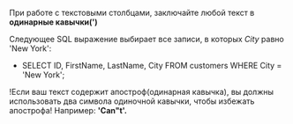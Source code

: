 При работе с текстовыми столбцами, заключайте любой текст в **одинарные кавычки(')**

Следующее SQL выражение выбирает все записи, в которых *City* равно 'New York':

- SELECT ID, FirstName, LastName, City FROM customers WHERE City = 'New York';

!Если ваш текст содержит апостроф(одинарная кавычка), вы должны использовать два символа одиночной кавычки, чтобы избежать апострофа! Например: **'Can"t'.**
